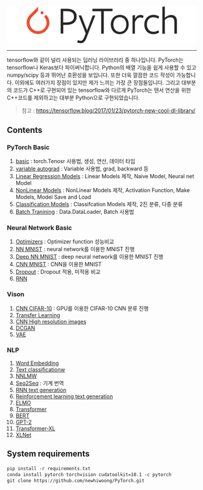 ![](logo/pytorch-logo.png)

---

tensorflow와 같이 널리 사용되는 딥러닝 라이브러리 중 하나입니다. PyTorch는 tensorflow나 Keras보다 파이써닉합니다. Python의 배열 기능을 쉽게 사용할 수 있고 numpy/scipy 등과 뛰어난 호환성을 보입니다. 또한 더욱 깔끔한 코드 작성이 가능합니다. 이외에도 여러가지 장점이 있지만 제가 느끼는 가장 큰 장점들입니다. 그리고 대부분의 코드가 C++로 구현되어 있는 tensorflow와 다르게 PyTorch는 텐서 연산을 위한 C++코드를 제외하고는 대부분 Python으로 구현되었습니다.
> 참고 : https://tensorflow.blog/2017/01/23/pytorch-new-cool-dl-library/

## Contents  

### PyTorch Basic

1. [basic](01_basic.ipynb) : torch.Tenosr 사용법, 생성, 연산, 데이터 타입  
2. [variable autograd](02_variable_autograd.ipynb) : Variable 사용법, grad, backward 등  
3. [Linear Regression Models](03_Linear_Regression_Models.ipynb) : Linear Models 제작, Naive Model, Neural net Model  
4. [NonLinear Models](04_NonLinear_Models.ipynb) : NonLinear Models 제작, Activation Function, Make Models, Model Save and Load  
5. [Classification Models](05_Classification_Models.ipynb) : Classifcation Models 제작, 2진 분류, 다중 분류  
6. [Batch Tranining](06_Batch_Training.ipynb) : Data.DataLoader, Batch 사용법  

### Neural Network Basic

1. [Optimizers](07_Optimizers.ipynb) : Optimizer function 성능비교  
2. [NN MNIST](08_NN_MNIST.ipynb) : neural network를 이용한 MNIST 진행  
3. [Deep NN MNIST](09_Deep_NN_MNIST.ipynb) : deep neural network를 이용한 MNIST 진행  
4. [CNN MNIST](10_CNN_MNIST.ipynb) : CNN을 이용한 MNIST  
5. [Dropout](12_Dropout.ipynb) : Dropout 적용, 미적용 비교  
6. [RNN]()

### Vison

1. [CNN CIFAR-10](11_CNN_CIFAR-10-GPU.ipynb) : GPU를 이용한 CIFAR-10 CNN 분류 진행 
2. [Transfer Learning]()
3. [CNN High resolution images]()
4. [DCGAN]()
5. [VAE]()

### NLP

1. [Word Embedding]()
2. [Text classificationw]()
3. [NNLMW]()
4. [Seq2Seq]() : 기계 번역
5. [RNN text generation]()
6. [Reinforcement learning text generation]()
7. [ELMO]()
8. [Transformer]()
9. [BERT]()
10. [GPT-2]()
11. [Transformer-XL]()
12. [XLNet]()

## System requirements

```
pip install -r requirements.txt
conda install pytorch torchvision cudatoolkit=10.1 -c pytorch
git clone https://github.com/newhiwoong/PyTorch.git
```